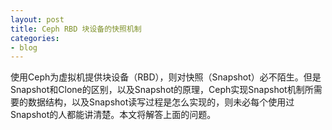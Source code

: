 ```yaml
---
layout: post
title: Ceph RBD 块设备的快照机制
categories:
- blog
---
```


使用Ceph为虚拟机提供块设备（RBD），则对快照（Snapshot）必不陌生。但是Snapshot和Clone的区别，以及Snapshot的原理，Ceph实现Snapshot机制所需要的数据结构，以及Snapshot读写过程是怎么实现的，则未必每个使用过Snapshot的人都能讲清楚。本文将解答上面的问题。
